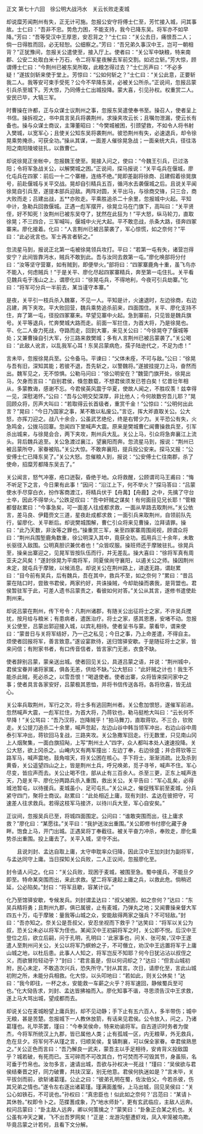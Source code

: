 正文 第七十六回　徐公明大战沔水　关云长败走麦城 

却说糜芳闻荆州有失，正无计可施。忽报公安守将傅士仁至，芳忙接入城，问其事故。士仁曰：“吾非不忠。势危力困，不能支持，我今已降东吴。将军亦不如早降。”芳曰：“吾等受汉中王厚恩，安忍背之？“士仁曰：“关公去日，痛恨吾二人；倘一日得胜而回，必无轻恕。公细察之。”芳曰：“吾兄弟久事汉中王，岂可一朝相背？”正犹豫间，忽报关公遣使至，接入厅上。使者曰：“关公军中缺粮，特来南郡、公安二处取白米十万石，令二将军星夜解去军前交割。如迟立斩。”芳大惊，顾谓傅士仁曰：“今荆州已被东吴所取，此粮怎得过去？”士仁厉声曰：“不必多疑！”遂拔剑斩来使于堂上。芳惊曰：“公如何斩之？”士仁曰：“关公此意，正要斩我二人。我等安可束手受死？公今不早降东吴，必被关公所杀。”正说间，忽报吕蒙引兵杀至城下。芳大惊，乃同傅士仁出城投降。蒙大喜，引见孙权。权重赏二人。安民已毕，大犒三军。

时曹操在许都，正与众谋士议荆州之事，忽报东吴遣使奉书至。操召人，使者呈上书信。操拆视之，书中具言吴兵将袭荆州，求操夹攻云长；且嘱勿泄漏，使云长有备也。操与众谋士商议，主簿董昭曰：“今樊城被困，引颈望救，不如令人将书射入樊城，以宽军心；且使关公知东吴将袭荆州。彼恐荆州有失，必速退兵，却令徐晃乘势掩杀，可获全功。”操从其谋，一面差人催徐晃急战；一面亲统大兵，径往洛阳之南阳陵坡驻扎，以救曹仁。

却说徐晃正坐帐中，忽报魏王使至。晃接入问之，使曰：“今魏王引兵，已过洛阳；令将军急战关公，以解樊城之困。”正说间，探马报说：“关平屯兵在偃城，廖化屯兵在四冢：前后一十二个寨栅，连络不绝。”晃即差副将徐商、吕建假着徐晃旗号，前赴偃城与关平交战。晃却自引精兵五百，循沔水去袭偃城之后。且说关平闻徐晃自引兵至，遂提本部兵迎敌。两阵对圆，关平出马，与徐商交锋，只三合，商大败而走；吕建出战，五**亦败走。平乘胜追杀二十余里，忽报城中火起。平知中计，急勒兵回救偃城。正遇一彪军摆开，徐晃立马在门旗下，高叫曰：“关平贤侄，好不知死！汝荆州已被东吴夺了，犹然在此狂为！”平大怒，纵马轮刀，直取徐晃；不三四合，三军喊叫，偃城中火光大起。平不敢恋战，杀条大路，径奔四冢寨来。廖化接着。化曰：“人言荆州已被吕蒙袭了，军心惊慌，如之奈何？”平曰：“此必讹言也。军士再言者斩之。”

忽流星马到，报说正北第一屯被徐晃领兵攻打。平曰：“若第一屯有失，诸营岂得安宁？此间皆靠沔水，贼兵不敢到此。吾与汝同去救第一屯。”廖化唤部将分付曰：“汝等坚守营寨，如有贼到，即便举火。”部将曰：“四冢寨鹿角十重，虽飞鸟亦不能入，何虑贼兵！”于是关平、廖化尽起四冢寨精兵，奔至第一屯住扎。关平看见魏兵屯于浅山之上，谓廖化曰：“徐晃屯兵，不得地利，今夜可引兵劫寨。”化曰：“将军可分兵一半前去，某当谨守本寨。”

是夜，关平引一枝兵杀入魏寨，不见一人。平知是计，火速退时，左边徐商，右边吕建，两下夹攻。平大败回营，魏兵乘势追杀前来，四面围住。关平、廖化支持不住，弃了第一屯，径投四冢寨来。早望见寨中火起。急到寨前，只见皆是魏兵旗号。关平等退兵，忙奔樊城大路而走。前面一军拦住，为首大将，乃是徐晃也。平、化二人奋力死战，夺路而走，回到大寨，来见关公曰：“今徐晃夺了偃城等处；又兼曹操自引大军，分三路来救樊城；多有人言荆州已被吕蒙袭了。”关公喝曰：“此敌人讹言，以乱我军心耳！东吴吕蒙病危，孺子陆逊代之，不足为虑！”

言未毕，忽报徐晃兵至。公令备马。平谏曰：“父体未痊，不可与敌。”公曰：“徐晃与吾有旧，深知其能；若彼不退，吾先斩之，以警魏将。”遂披挂提刀上马，奋然而出。魏军见之，无不惊惧。公勒马问曰：“徐公明安在？”魏营门旗开处，徐晃出马，欠身而言曰：“自别君侯，倏忽数载，不想君侯须发已苍白矣！忆昔壮年相从，多蒙教诲，感谢不忘。今君侯英风震于华夏，使故人闻之，不胜叹羡！兹幸得一见，深慰渴怀。”公曰：“吾与公明交契深厚，非比他人；今何故数穷吾儿耶？”晃回顾众将，厉声大叫曰：“若取得云长首级者，重赏千金！”公惊曰：“公明何出此言？”晃曰：“今日乃国家之事，某不敢以私废公。”言讫，挥大斧直取关公。公大怒，亦挥刀迎之。战八十余合，公虽武艺绝伦，终是右臂少力。关平恐公有失，火急鸣金，公拨马回寨。忽闻四下里喊声大震。原来是樊城曹仁闻曹操救兵至，引军杀出城来，与徐晃会合，两下夹攻，荆州兵大乱。关公上马，引众将急奔襄江上流头。背后魏兵追至。关公急渡过襄江，望襄阳而奔。忽流星马到，报说：“荆州已被吕蒙所夺，家眷被陷。”关公大惊。不敢奔襄阳，提兵投公安来。探马又报：“公安傅士仁已降东吴了。”关公大怒。忽催粮人到，报说：“公安傅士仁往南郡，杀了使命，招糜芳都降东吴去了。”

关公闻言，怒气冲塞，疮口迸裂，昏绝于地。众将救醒，公顾谓司马王甫曰：“悔不听足下之言，今日果有此事！”因问：“沿江上下，何不举火？”探马答曰：“吕蒙使水手尽穿白衣，扮作客商渡江，将精兵伏于【舟冓】【舟鹿】之中，先擒了守台士卒，因此不得举火。”公跌足叹曰：“吾中奸贼之谋矣！有何面目见兄长耶！”管粮都督赵累曰：“今事急矣，可一面差人往成都求救，一面从旱路去取荆州。”关公依言，差马良、伊籍赍文三道，星夜赴成都求救；一面引兵来取荆州，自领前队先行，留廖化、关平断后。却说樊城围解，曹仁引众将来见曹操，泣拜请罪。操曰：“此乃天数，非汝等之罪也。”操重赏三军，亲至四冢寨周围阅视，顾谓众将曰：“荆州兵围堑鹿角数重，徐公明深入其中，竟获全功。孤用兵三十余年，未敢长驱径入敌围。公明真胆识兼优者也！”众皆叹服。操班师还于摩陂驻扎。徐晃兵至，操亲出寨迎之，见晃军皆按队伍而行，并无差乱。操大喜曰：“徐将军真有周亚夫之风矣！”遂封徐晃为平南将军，同夏侯尚守襄阳，以遏关公之师。操因荆州未定，就屯兵于摩陂，以候消息。却说关公在荆州路上，进退无路，谓赵累曰：“目今前有吴兵，后有魏兵，吾在其中，救兵不至，如之奈何？”累曰：“昔吕蒙在陆口时，尝致书君侯，两家约好，共诛操贼，今却助操而袭我，是背盟也。君侯暂驻军于此，可差人遗书吕蒙责之，看彼如何对答。”关公从其言，遂修书遣使赴荆州来。

却说吕蒙在荆州，传下号令：凡荆州诸郡，有随关公出征将士之家，不许吴兵搅扰，按月给与粮米；有患病者，遣医治疗。将士之家，感其恩惠，安堵不动。忽报关公使至，吕蒙出郭迎接入城，以宾礼相待。使者呈书与蒙。蒙看毕，谓来使曰：“蒙昔日与关将军结好，乃一己之私见；今日之事，乃上命差遣，不得自主。烦使者回报将军，善言致意。”遂设宴款待，送归馆驿安歇。于是随征将士之家，皆来问信；有附家书者，有口传音信者，皆言家门无恙，衣食不缺。

使者辞别吕蒙，蒙亲送出城。使者回见关公，具道吕蒙之语，并说：“荆州城中，君侯宝眷并诸将家属，俱各无恙，供给不缺。”公大怒曰：“此奸贼之计也！我生不能杀此贼，死必杀之，以雪吾恨！”喝退使者。使者出寨，众将皆来探问家中之事；使者具言各家安好，吕蒙极其恩恤，并将书信传送各将。各将欣喜，皆无战心。

关公率兵取荆州，军行之次，将士多有逃回荆州者。关公愈加恨怒，遂催军前进。忽然喊声大震，一彪军拦住，为首大将，乃蒋钦也，勒马挺枪大叫曰：“云长何不早降！”关公骂曰：“吾乃汉将，岂降贼乎！”拍马舞刀，直取蒋钦。不三合，钦败走。关公提刀追杀二十余里，喊声忽起，左边山谷中韩当领军冲出，右边山谷中周泰引军冲出，蒋钦回马复战，三路夹攻。关公急撒军回走。行无数里，只见南山冈上人烟聚集，一面白旗招飐，上写“荆州土人”四字，众人都叫本处人速速投降。关公大怒，欲上冈杀之。山崦内又有两军撞出：左边丁奉，右边徐盛；并合蒋钦等三路军马，喊声震地，鼓角喧天，将关公困在核心。手下将士，渐渐消疏。比及杀到黄昏，关公遥望四山之上，皆是荆州土兵，呼兄唤弟，觅子寻爷，喊声不住。军心尽变，皆应声而去。关公止喝不住，部从止有三百余人。杀至三更，正东上喊声连天，乃是关平、廖化分两路兵杀入重围，救出关公。关平告曰：“军心乱矣，必得城池暂屯，以待援兵。麦城虽小，足可屯扎。”关公从之，催促残军前至麦城，分兵紧守四门，聚将士商议。赵累曰：“此处相近上庸，现有刘封、孟达在彼把守，可速差人往求救兵。若得这枝军马接济，以待川兵大至，军心自安矣。”

正议间，忽报吴兵已至，将城四面围定。公问曰：“谁敢突围而出，往上庸求救？”廖化曰：“某愿往。”关平曰：“我护送汝出重围。”关公即修书付廖化藏于身畔。饱食上马，开门出城。正遇吴将丁奉截往。被关平奋力冲杀，奉败走，廖化乘势杀出重围。投上庸去了。关平入城，坚守不出。

　　且说刘封、孟达自取上庸，太守申耽率众归降，因此汉中王加刘封为副将军，与孟达同守上庸。当日探知关公兵败，二人正议间，忽报廖化至。

封令请人问之。化曰：“关公兵败，现困于麦城，被围至急。蜀中援兵，不能旦夕即至。特命某突围而出，来此求救。望二将军速起上庸之兵，以救此危。倘稍迟延，公必陷矣。”封曰：“将军且歇，容某计议。”

化乃至馆驿安歇，专候发兵。刘封谓孟达曰：“叔父被困，如之奈何？”达曰：“东吴兵精将勇；且荆州九郡，俱已属彼，止有麦城，乃弹丸之地；又闻曹操亲督大军四五十万，屯于摩陂：量我等山城之众，安能敌得两家之强兵？不可轻敌。”封曰：“吾亦知之。奈关公是吾叔父，安忍坐视而下救乎？”达笑曰：“将军以关公为叔，恐关公未必以将军为侄也。某闻汉中王初嗣将军之时，关公即不悦。后汉中王登位之后，欲立后嗣，问于孔明，孔明曰：‘此家事也，问关、张可矣，’汉中王遂遣人至荆州问关公，关公以将军乃螟蛉之子，不可僭立，劝汉中王远置将军于上庸山城之地，以杜后患。此事人人知之，将军岂反不知耶？何今日犹沾沾以叔侄之义，而欲冒险轻动乎？”封曰：“君言虽是，但以何词却之？”达曰：“但言山城初附，民心未定，不敢造次兴兵，恐失所守。”封从其言。次日，请廖化至，言此山城初附之所，未能分兵相救。化大惊，以头叩地曰：“若如此，则关公休矣！”达曰：“我今即往，一杯之水，安能救一车薪之火乎？将军速回，静候蜀兵至可也。”化大恸告求，刘封、孟达皆拂袖而入。廖化知事不谐，寻思须告汉中王求救，遂上马大骂出城，望成都而去。

却说关公在麦城盼望上庸兵到，却不见动静；手下止有五六百人，多半带伤；城中无粮，甚是苦楚。忽报城下一人教休放箭，有话来见君侯。公令放入，问之，乃诸葛瑾也。礼毕茶罢，瑾曰：“今奉吴侯命，特来劝谕将军。自古道识时务者为俊杰，今将军所统汉上九郡，皆已属他人类；止有孤城一区，内无粮草，外无救兵，危在旦夕。将军何不从瑾之言，归顺吴侯，复镇荆襄，可以保全家眷。幸君侯熟思之。”关公正色而言曰：“吾乃解良一武夫，蒙吾主以手足相待，安肯背义投敌国乎？城若破，有死而已。玉可碎而不可改其白，竹可焚而不可毁其节，身虽殒，名可垂于竹帛也。汝勿多言，速请出城，吾欲与孙权决一死战！”瑾曰：“吴侯欲与君侯结秦晋之好，同力破曹，共扶汉室，别无他意。君侯何执迷如是？”言未毕，关平拔剑而前，欲斩诸葛瑾。公止之曰：“彼弟孔明在蜀，佐汝伯父，今若杀彼，伤其兄弟之情也。”遂令左右逐出诸葛瑾。瑾满面羞惭，上马出城，回见吴侯曰：“关公心如铁石，不可说也。”孙权曰：“真忠臣也！似此如之奈何？’吕范曰：“某请卜其休咎。”权即令卜之。范揲蓍成象，乃“地水师卦”，更有玄武临应，主敌人远奔。权问吕蒙曰：“卦主敌人远奔，卿以何策擒之？”蒙笑曰：“卦象正合某之机也。关公虽有冲天之翼，飞不出吾罗网矣！”正是：龙游沟壑遭虾戏，凤入牢笼被鸟欺。毕竟吕蒙之计若何，且看下文分解。


